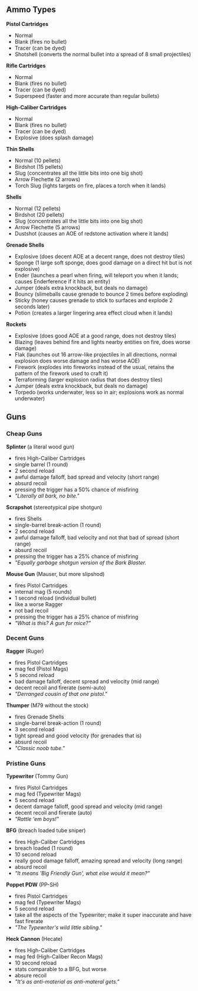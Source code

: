 ## Ammo Types
**Pistol Cartridges**
- Normal
- Blank (fires no bullet)
- Tracer (can be dyed)
- Shotshell (converts the normal bullet into a spread of 8 small projectiles)

**Rifle Cartridges**
- Normal
- Blank (fires no bullet)
- Tracer (can be dyed)
- Superspeed (faster and more accurate than regular bullets)

**High-Caliber Cartridges**
- Normal
- Blank (fires no bullet)
- Tracer (can be dyed)
- Explosive (does splash damage)

**Thin Shells**
- Normal (10 pellets)
- Birdshot (15 pellets)
- Slug (concentrates all the little bits into one big shot)
- Arrow Flechette (2 arrows)
- Torch Slug (lights targets on fire, places a torch when it lands)

**Shells**
- Normal (12 pellets)
- Birdshot (20 pellets)
- Slug (concentrates all the little bits into one big shot)
- Arrow Flechette (5 arrows)
- Dustshot (causes an AOE of redstone activation where it lands)

**Grenade Shells**
- Explosive (does decent AOE at a decent range, does not destroy tiles)
- Sponge (1 large soft sponge, does good damage on a direct hit but is not explosive)
- Ender (launches a pearl when firing, will teleport you when it lands; causes Enderference if it hits an entity)
- Jumper (deals extra knockback, but deals no damage)
- Bouncy (slimeballs cause grenade to bounce 2 times before exploding)
- Sticky (honey causes grenade to stick to surfaces and explode 2 seconds later)
- Potion (creates a larger lingering area effect cloud when it lands)

**Rockets**
- Explosive (does good AOE at a good range, does not destroy tiles)
- Blazing (leaves behind fire and lights nearby entities on fire, does worse damage)
- Flak (launches out 16 arrow-like projectiles in all directions, normal explosion does worse damage and has worse AOE)
- Firework (explodes into fireworks instead of the usual, retains the pattern of the firework used to craft it)
- Terraforming (larger explosion radius that does destroy tiles)
- Jumper (deals extra knockback, but deals no damage)
- Torpedo (works underwater, less so in air; explosions work as normal underwater)

## Guns
### Cheap Guns
**Splinter** (a literal wood gun)
- fires High-Caliber Cartridges
- single barrel (1 round)
- 2 second reload
- awful damage falloff, bad spread and velocity (short range)
- absurd recoil
- pressing the trigger has a 50% chance of misfiring
- *"Literally all bark, no bite."*

**Scrapshot** (stereotypical pipe shotgun)
- fires Shells
- single-barrel break-action (1 round)
- 2 second reload
- awful damage falloff, bad velocity and not that bad of spread (short range)
- absurd recoil
- pressing the trigger has a 25% chance of misfiring
- *"Equally garbage shotgun version of the Bark Blaster.*

**Mouse Gun** (Mauser, but more slipshod)
- fires Pistol Cartridges
- internal mag (5 rounds)
- 1 second reload (individual bullet)
- like a worse Ragger
- not bad recoil
- pressing the trigger has a 25% chance of misfiring
- *"What is this? A gun for mice?"*

### Decent Guns 
**Ragger** (Ruger)
- fires Pistol Cartridges
- mag fed (Pistol Mags)
- 5 second reload
- bad damage falloff, decent spread and velocity (mid range)
- decent recoil and firerate (semi-auto)
- *"Derranged cousin of that one pistol."*

**Thumper** (M79 without the stock)
- fires Grenade Shells
- single-barrel break-action (1 round)
- 3 second reload
- tight spread and good velocity (for grenades that is)
- absurd recoil
- *"Classic noob tube."*

### Pristine Guns
**Typewriter** (Tommy Gun)
- fires Pistol Cartridges
- mag fed (Typewriter Mags)
- 5 second reload
- decent damage falloff, good spread and velocity (mid range)
- decent recoil and firerate (auto)
- *"Rattle 'em boys!"*

**BFG** (breach loaded tube sniper)
- fires High-Caliber Cartridges
- breach loaded (1 round)
- 10 second reload
- really good damage falloff, amazing spread and velocity (long range)
- absurd recoil
- *"It means 'Big Friendly Gun', what else would it mean?"*

**Poppet PDW** (PP-SH)
- fires Pistol Cartridges
- mag fed (Typewriter Mags)
- 5 second reload
- take all the aspects of the Typewriter; make it super inaccurate and have fast firerate
- *"The Typewriter's wild little sibling."*

**Heck Cannon** (Hecate)
- fires High-Caliber Cartridges
- mag fed (High-Caliber Recon Mags)
- 10 second reload
- stats comparable to a BFG, but worse
- absure recoil
- *"It's as anti-material as anti-materal gets."*
